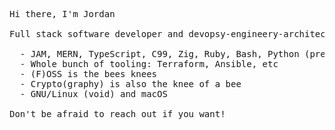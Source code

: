 <pre>
Hi there, I'm Jordan

Full stack software developer and devopsy-engineery-architecty stuff

  - JAM, MERN, TypeScript, C99, Zig, Ruby, Bash, Python (prefer Ruby)
  - Whole bunch of tooling: Terraform, Ansible, etc
  - (F)OSS is the bees knees
  - Crypto(graphy) is also the knee of a bee
  - GNU/Linux (void) and macOS

Don't be afraid to reach out if you want!
</pre>
